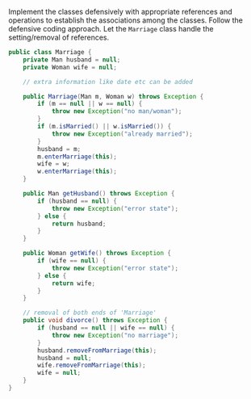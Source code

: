 <panel header="{{ icon_Q_A }} Implement `Marriage`">

Implement the classes defensively with appropriate references and operations to establish the associations among the classes. Follow the defensive coding approach. Let the `Marriage` class handle the setting/removal of references.

<pic src="{{baseUrl}}/errorHandling/defensiveProgramming/compulsoryAssociations/images/manMarriageWoman.jpg" height="55" />
<p/>

<panel type="seamless" header="{{ icon_A }} Answer" minimized>

```java
public class Marriage {
    private Man husband = null;
    private Woman wife = null;

    // extra information like date etc can be added

    public Marriage(Man m, Woman w) throws Exception {
        if (m == null || w == null) {
            throw new Exception("no man/woman");
        }
        if (m.isMarried() || w.isMarried()) {
            throw new Exception("already married");
        }
        husband = m;
        m.enterMarriage(this);
        wife = w;
        w.enterMarriage(this);
    }

    public Man getHusband() throws Exception {
        if (husband == null) {
            throw new Exception("error state");
        } else {
            return husband;
        }
    }

    public Woman getWife() throws Exception {
        if (wife == null) {
            throw new Exception("error state");
        } else {
            return wife;
        }
    }

    // removal of both ends of 'Marriage'
    public void divorce() throws Exception {
        if (husband == null || wife == null) {
            throw new Exception("no marriage");
        }
        husband.removeFromMarriage(this);
        husband = null;
        wife.removeFromMarriage(this);
        wife = null;
    }
}
```

</panel>
</panel>
